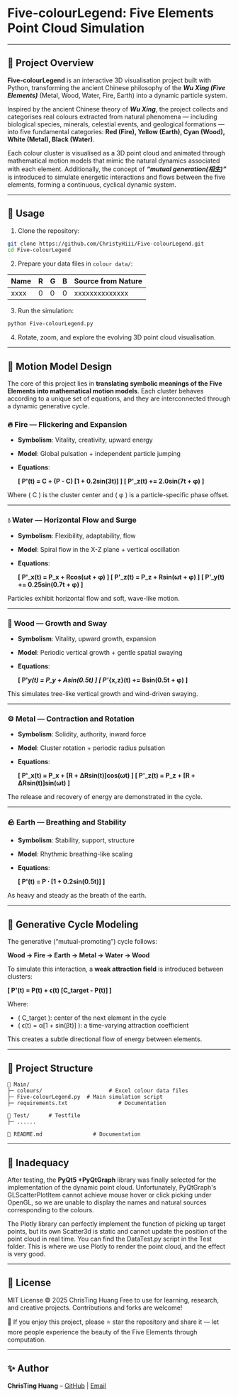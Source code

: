 # Five-colourLegend: Five Elements Point Cloud Simulation

---

## 📖 Project Overview

**Five-colourLegend** is an interactive 3D visualisation project built with Python, transforming the ancient Chinese philosophy of the ***Wu Xing (Five Elements)*** (Metal, Wood, Water, Fire, Earth) into a dynamic particle system.

Inspired by the ancient Chinese theory of ***Wu Xing***, the project collects and categorises real colours extracted from natural phenomena — including biological species, minerals, celestial events, and geological formations — into five fundamental categories:
**Red (Fire), Yellow (Earth), Cyan (Wood), White (Metal), Black (Water)**.

Each colour cluster is visualised as a 3D point cloud and animated through mathematical motion models that mimic the natural dynamics associated with each element. 
Additionally, the concept of ***“mutual generation(相生)”*** is introduced to simulate energetic interactions and flows between the five elements, forming a continuous, cyclical dynamic system.

---

## 🚀 Usage

1. Clone the repository:

```bash
git clone https://github.com/ChristyHiii/Five-colourLegend.git
cd Five-colourLegend
```

2. Prepare your data files in `colour data/`:

| Name | R | G | B | Source from Nature |
| ---- | - | - | - | ------------------ |
| xxxx | 0 | 0 | 0 |   xxxxxxxxxxxxxx   |

3. Run the simulation:

```bash
python Five-colourLegend.py
```

4. Rotate, zoom, and explore the evolving 3D point cloud visualisation.

---

## 🔬 Motion Model Design

The core of this project lies in **translating symbolic meanings of the Five Elements into mathematical motion models**. Each cluster behaves according to a unique set of equations, and they are interconnected through a dynamic generative cycle.

### 🔥 Fire — Flickering and Expansion

* **Symbolism**: Vitality, creativity, upward energy
* **Model**: Global pulsation + independent particle jumping
* **Equations**:

    **[
P'(t) = C + (P - C) [1 + 0.2sin(3t)]
]
[
P'_z(t) += 2.0sin(7t + φ)
]**

Where ( C ) is the cluster center and ( φ ) is a particle-specific phase offset.

---

### 💧 Water — Horizontal Flow and Surge

* **Symbolism**: Flexibility, adaptability, flow
* **Model**: Spiral flow in the X-Z plane + vertical oscillation
* **Equations**:

    **[
P'_x(t) = P_x + Rcos(ωt + φ)
]
[
P'_z(t) = P_z + Rsin(ωt + φ)
]
[
P'_y(t) += 0.25sin(0.7t + φ)
]**

Particles exhibit horizontal flow and soft, wave-like motion.

---

### 🌱 Wood — Growth and Sway

* **Symbolism**: Vitality, upward growth, expansion
* **Model**: Periodic vertical growth + gentle spatial swaying
* **Equations**:

    **[
P'*y(t) = P_y + Asin(0.5t)
]
[
P'*{x,z}(t) += Bsin(0.5t + φ)
]**

This simulates tree-like vertical growth and wind-driven swaying.

---

### ⚙️ Metal — Contraction and Rotation

* **Symbolism**: Solidity, authority, inward force
* **Model**: Cluster rotation + periodic radius pulsation
* **Equations**:

    **[
P'_x(t) = P_x + [R + ΔRsin(t)]cos(ωt)
]
[
P'_z(t) = P_z + [R + ΔRsin(t)]sin(ωt)
]**

The release and recovery of energy are demonstrated in the cycle.

---

### 🪨 Earth — Breathing and Stability

* **Symbolism**: Stability, support, structure
* **Model**: Rhythmic breathing-like scaling
* **Equations**:

    **[
P'(t) = P ⋅ [1 + 0.2sin(0.5t)]
]**

As heavy and steady as the breath of the earth.

---

## 🔁 Generative Cycle Modeling

The generative (“mutual-promoting”) cycle follows:

**Wood → Fire → Earth → Metal → Water → Wood**

To simulate this interaction, a **weak attraction field** is introduced between clusters:

**[
P'(t) = P(t) + ϵ(t) [C_target - P(t)]
]**

Where:

* ( C_target ): center of the next element in the cycle
* ( ϵ(t) = α[1 + sin(βt)] ): a time-varying attraction coefficient

This creates a subtle directional flow of energy between elements.

---

## 📐 Project Structure

```
📁 Main/
├─ colours/                     # Excel colour data files
├─ Five-colourLegend.py  # Main simulation script
├─ requirements.txt                # Documentation

📁 Test/      # Testfile
├─ ......

📃 README.md                # Documentation
```

---

## 🧠 Inadequacy

After testing, the **PyQt5 +PyQtGraph** library was finally selected for the implementation of the dynamic point cloud.
Unfortunately, PyQtGraph's GLScatterPlotItem cannot achieve mouse hover or click picking under OpenGL, so we are unable to display the names and natural sources corresponding to the colours.

The Plotly library can perfectly implement the function of picking up target points, but its own Scatter3d is static and cannot update the position of the point cloud in real time.
You can find the DataTest.py script in the Test folder. This is where we use Plotly to render the point cloud, and the effect is very good.

---

## 📜 License

MIT License © 2025 ChrisTing Huang
Free to use for learning, research, and creative projects. Contributions and forks are welcome!

🌟 If you enjoy this project, please ⭐ star the repository and share it — let more people experience the beauty of the Five Elements through computation.

---

## ✨ Author

**ChrisTing Huang** – [GitHub](https://github.com/ChristyHiii) | [Email](candybrownhuang@gmail.com)
